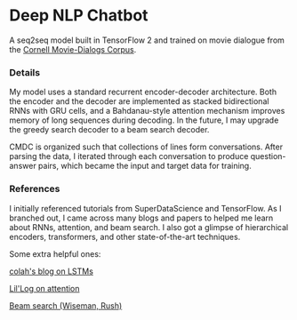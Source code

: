 # Deep NLP Chatbot

A seq2seq model built in TensorFlow 2 and trained on movie dialogue from the [Cornell Movie-Dialogs Corpus](https://www.cs.cornell.edu/~cristian/Cornell_Movie-Dialogs_Corpus.html). 

### Details

My model uses a standard recurrent encoder-decoder architecture. Both the encoder and the decoder are implemented as stacked bidirectional RNNs with GRU cells, and a Bahdanau-style attention mechanism improves memory of long sequences during decoding. In the future, I may upgrade the greedy search decoder to a beam search decoder.

CMDC is organized such that collections of lines form conversations. After parsing the data, I iterated through each conversation to produce question-answer pairs, which became the input and target data for training.

### References

I initially referenced tutorials from SuperDataScience and TensorFlow. As I branched out, I came across many blogs and papers to helped me learn about RNNs, attention, and beam search. I also got a glimpse of hierarchical encoders, transformers, and other state-of-the-art techniques.

Some extra helpful ones:

[colah's blog on LSTMs](https://colah.github.io/posts/2015-08-Understanding-LSTMs/)

[Lil'Log on attention](https://lilianweng.github.io/lil-log/2018/06/24/attention-attention.html)

[Beam search (Wiseman, Rush)](https://arxiv.org/pdf/1606.02960.pdf)
